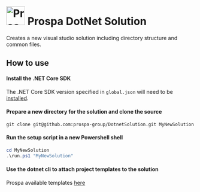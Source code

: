 # <img src="https://raw.githubusercontent.com/prospa-group/DotnetPackaging/master/prospa60x60.png" alt="Prospa Engineering" width="50px"/> Prospa DotNet Solution 

Creates a new visual studio solution including directory structure and common files.

## How to use

#### Install the .NET Core SDK

The .NET Core SDK version specified in `global.json` will need to be [installed](https://www.microsoft.com/net/download/dotnet-core/).

#### Prepare a new directory for the solution and clone the source

```console
git clone git@github.com:prospa-group/DotnetSolution.git MyNewSolution
```

#### Run the setup script in a new Powershell shell

```powershell
cd MyNewSolution
.\run.ps1 "MyNewSolution"
```

#### Use the dotnet cli to attach project templates to the solution

Prospa available templates [here](https://github.com/prospa-group/DotnetTemplates)

